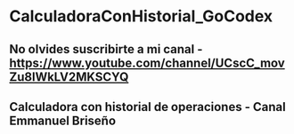 # CalculadoraConHistorial_GoCodex

## No olvides suscribirte a mi canal - https://www.youtube.com/channel/UCscC_movZu8lWkLV2MKSCYQ

## Calculadora con historial de operaciones - Canal Emmanuel Briseño

